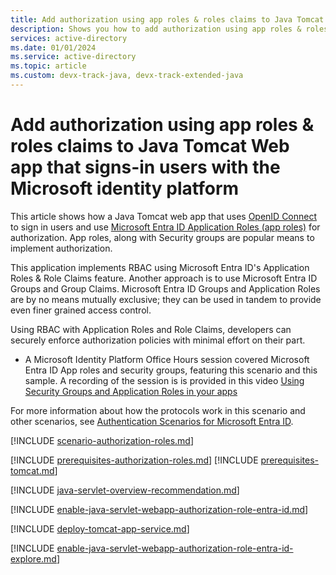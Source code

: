 ```yaml
---
title: Add authorization using app roles & roles claims to Java Tomcat Web app that signs-in users with the Microsoft identity platform
description: Shows you how to add authorization using app roles & roles claims to Java Tomcat Web app that signs-in users with the Microsoft identity platform
services: active-directory
ms.date: 01/01/2024
ms.service: active-directory
ms.topic: article
ms.custom: devx-track-java, devx-track-extended-java
---
```


# Add authorization using app roles & roles claims to Java Tomcat Web app that signs-in users with the Microsoft identity platform

This article shows how a Java Tomcat web app that uses [OpenID Connect](/entra/identity-platform/v2-protocols-oidc) to sign in users and use [Microsoft Entra ID Application Roles (app roles)](/entra/identity-platform/howto-add-app-roles-in-apps) for authorization. App roles, along with Security groups are popular means to implement authorization.

This application implements RBAC using Microsoft Entra ID's Application Roles & Role Claims feature. Another approach is to use Microsoft Entra ID Groups and Group Claims. Microsoft Entra ID Groups and Application Roles are by no means mutually exclusive; they can be used in tandem to provide even finer grained access control.

Using RBAC with Application Roles and Role Claims, developers can securely enforce authorization policies with minimal effort on their part.

- A Microsoft Identity Platform Office Hours session covered Microsoft Entra ID App roles and security groups, featuring this scenario and this sample. A recording of the session is is provided in this video [Using Security Groups and Application Roles in your apps](https://www.youtube.com/watch?v=LRoc-na27l0)

For more information about how the protocols work in this scenario and other scenarios, see [Authentication Scenarios for Microsoft Entra ID](https://go.microsoft.com/fwlink/?LinkId=394414).

[!INCLUDE [scenario-authorization-roles.md](includes/scenario-authorization-roles.md)]

[!INCLUDE [prerequisites-authorization-roles.md](includes/prerequisites-authorization-roles.md)]
[!INCLUDE [prerequisites-tomcat.md](includes/prerequisites-tomcat.md)]

[!INCLUDE [java-servlet-overview-recommendation.md](includes/java-servlet-overview-recommendation.md)]

[!INCLUDE [enable-java-servlet-webapp-authorization-role-entra-id.md](includes/enable-java-servlet-webapp-authorization-role-entra-id.md)]

[!INCLUDE [deploy-tomcat-app-service.md](includes/deploy-tomcat-app-service.md)]

[!INCLUDE [enable-java-servlet-webapp-authorization-role-entra-id-explore.md](includes/enable-java-servlet-webapp-authorization-role-entra-id-explore.md)]
